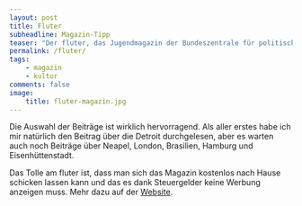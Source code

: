 ```yaml
---
layout: post
title: Fluter
subheadline: Magazin-Tipp
teaser: "Der fluter, das Jugendmagazin der Bundeszentrale für politische Bildung, ist wirklich ein außergewöhnliches Magazin. In der aktuellen Ausgabe dreht sich alles um das Thema Stadt, Stadtentwicklung und Leben in der Stadt."
permalink: /fluter/
tags:
    - magazin
    - kultur
comments: false
image:
    title: fluter-magazin.jpg
---
```

Die Auswahl der Beiträge ist wirklich hervorragend. Als aller erstes habe ich mir natürlich den Beitrag über die Detroit durchgelesen, aber es warten auch noch Beiträge über Neapel, London, Brasilien, Hamburg und Eisenhüttenstadt.

Das Tolle am fluter ist, dass man sich das Magazin kostenlos nach Hause schicken lassen kann und das es dank Steuergelder keine Werbung anzeigen muss. Mehr dazu auf der [Website](http://www.fluter.de/).